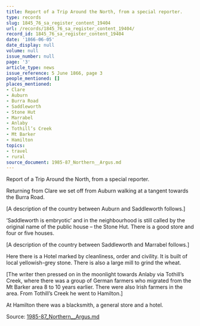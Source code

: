 ```yaml
---
title: Report of a Trip Around the North, from a special reporter.
type: records
slug: 1845_76_sa_register_content_19404
url: /records/1845_76_sa_register_content_19404/
record_id: 1845_76_sa_register_content_19404
date: '1866-06-05'
date_display: null
volume: null
issue_number: null
page: '3'
article_type: news
issue_reference: 5 June 1866, page 3
people_mentioned: []
places_mentioned:
- Clare
- Auburn
- Burra Road
- Saddleworth
- Stone Hut
- Marrabel
- Anlaby
- Tothill’s Creek
- Mt Barker
- Hamilton
topics:
- travel
- rural
source_document: 1985-87_Northern__Argus.md
---
```


Report of a Trip Around the North, from a special reporter.

Returning from Clare we set off from Auburn walking at a tangent towards the Burra Road.

[A description of the country between Auburn and Saddleworth follows.]

‘Saddleworth is embryotic’ and in the neighbourhood is still called by the original name of the public house – the Stone Hut.  There is a good store and four or five houses.

[A description of the country between Saddleworth and Marrabel follows.]

Here there is a Hotel marked by cleanliness, order and civility.  It is built of local yellowish-grey stone.  There is also a large mill to grind the wheat.

[The writer then pressed on in the moonlight towards Anlaby via Tothill’s Creek, where there was a group of German farmers who migrated from the Mt Barker area 8 to 10 years earlier.  There were also Irish farmers in the area.  From Tothill’s Creek he went to Hamilton.]

At Hamilton there was a blacksmith, a general store and a hotel.

Source: [1985-87_Northern__Argus.md](/downloads/markdown/1985-87_Northern__Argus.md)
